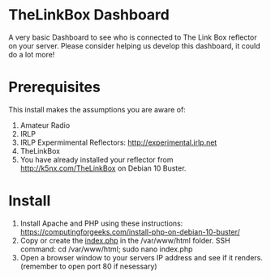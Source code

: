 # TheLinkBox Dashboard
A very basic Dashboard to see who is connected to The Link Box reflector on your server.
Please consider helping us develop this dashboard, it could do a lot more!

# Prerequisites
This install makes the assumptions you are aware of:
1) Amateur Radio
2) IRLP
3) IRLP Expermimental Reflectors: http://experimental.irlp.net 
4) TheLinkBox
5) You have already installed your reflector from http://k5nx.com/TheLinkBox on Debian 10 Buster.

# Install
1) Install Apache and PHP using these instructions: https://computingforgeeks.com/install-php-on-debian-10-buster/
2) Copy or create the <a href="https://raw.githubusercontent.com/Russell-KV4S/TheLinkBox-Dashboard/master/index.php" target="_blank">index.php</a> in the /var/www/html folder. SSH command: cd /var/www/html; sudo nano index.php
3) Open a browser window to your servers IP address and see if it renders. (remember to open port 80 if nesessary)
